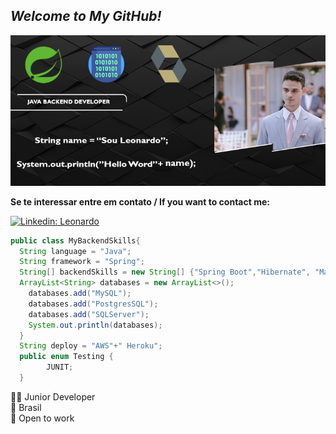 <h2><em> Welcome to My GitHub! </em></h2>


![banner](https://github.com/leosant/AssetsforRepository/blob/main/ProfileGitHub.png)


**Se te interessar entre em contato / If you want to contact me:** 

[![Linkedin: Leonardo](https://img.shields.io/badge/-Leonardo-blue?style=flat-square&logo=Linkedin&logoColor=white&link=https://www.linkedin.com/in/leonardosantos455/)](https://www.linkedin.com/in/leonardosantos455/)

```java 
public class MyBackendSkills{
  String language = "Java"; 
  String framework = "Spring";
  String[] backendSkills = new String[] {"Spring Boot","Hibernate", "Maven", "Spring Security", "JavaFX"};
  ArrayList<String> databases = new ArrayList<>();
    databases.add("MySQL");
    databases.add("PostgresSQL");
    databases.add("SQLServer");
    System.out.println(databases);
  }
  String deploy = "AWS"+" Heroku";
  public enum Testing {
        JUNIT;
  }

```

👨‍💻 Junior Developer<br>
🏡 Brasil<br>
📡 Open to work <br>

<!--
**leosant/leosant** is a ✨ _special_ ✨ repository because its `README.md` (this file) appears on your GitHub profile.

Here are some ideas to get you started:

- 🔭 I’m currently working on ...
- 🌱 I’m currently learning ...
- 👯 I’m looking to collaborate on ...
- 🤔 I’m looking for help with ...
- 💬 Ask me about ...
- 📫 How to reach me: ...
- 😄 Pronouns: ...
- ⚡ Fun fact: ...
-->
